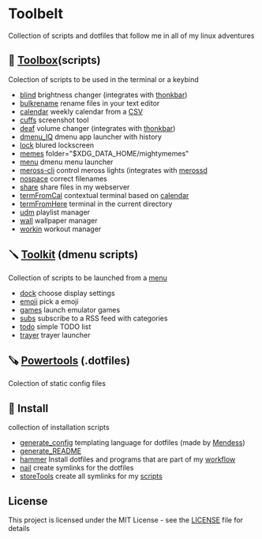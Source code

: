 # Toolbelt
Collection of scripts and dotfiles that follow me in all of my linux adventures

## 🧰 [Toolbox](toolbox)(scripts)
Colection of scripts to be used in the terminal or a keybind
* [blind](toolbox/blind.tool) brightness changer (integrates with [thonkbar](powertools/thonkbar))
* [bulkrename](toolbox/bulkrename.tool) rename files in your text editor
* [calendar](toolbox/calendar.tool) weekly calendar from a [CSV](toolbox/.timetable)
* [cuffs](toolbox/cuffs.tool) screenshot tool
* [deaf](toolbox/deaf.tool) volume changer (integrates with [thonkbar](powertools/thonkbar))
* [dmenu_IQ](toolbox/dmenu_IQ.tool) dmenu app launcher with history
* [lock](toolbox/lock.tool) blured lockscreen
* [memes](toolbox/memes.tool) folder="$XDG_DATA_HOME/mightymemes"
* [menu](toolbox/menu.tool) dmenu menu launcher
* [meross-cli](toolbox/meross-cli.tool) control meross lights (integrates with [merossd](https://github.com/JoseFilipeFerreira/merossd)
* [nospace](toolbox/nospace.tool) correct filenames
* [share](toolbox/share.tool) share files in my webserver
* [termFromCal](toolbox/termFromCal.tool) contextual terminal based on [calendar](toolbox/calendar.tool)
* [termFromHere](toolbox/termFromHere.tool) terminal in the current directory
* [udm](toolbox/udm.tool) playlist manager
* [wall](toolbox/wall.tool) wallpaper manager
* [workin](toolbox/workin.tool) workout manager

## 🪛 [Toolkit](toolkit) (dmenu scripts)
Collection of scripts to be launched from a [menu](toolbox/menu.tool)
* [dock](toolkit/dock.menu) choose display settings
* [emoji](toolkit/emoji.menu) pick a emoji
* [games](toolkit/games.menu) launch emulator games
* [subs](toolkit/subs.menu) subscribe to a RSS feed with categories
* [todo](toolkit/todo.menu) simple TODO list
* [trayer](toolkit/trayer.menu) trayer launcher

## 🪚 [Powertools](powertools) (.dotfiles)
Colection of static config files

## 🔗 Install
collection of installation scripts
* [generate_config](./generate_config.py) templating language for dotfiles (made by [Mendess](https://github.com/mendess/spell-book))
* [generate_README](./generate_README.sh) 
* [hammer](./hammer) Install dotfiles and programs that are part of my [workflow](.workflow)
* [nail](./nail) create symlinks for the dotfiles
* [storeTools](./storeTools) create all symlinks for my [scripts](toolbox)

## License
This project is licensed under the MIT License - see the [LICENSE](LICENSE) file for details

